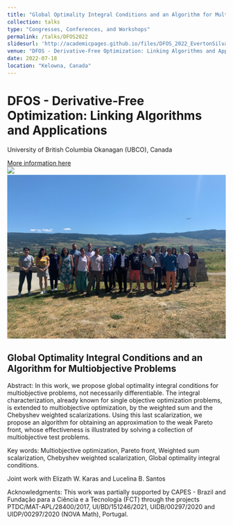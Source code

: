 ```yaml
---
title: "Global Optimality Integral Conditions and an Algorithm for Multiobjective Problems"
collection: talks
type: "Congresses, Conferences, and Workshops"
permalink: /talks/DFOS2022
slidesurl: 'http://academicpages.github.io/files/DFOS_2022_EvertonSilva.pdf'
venue: "DFOS - Derivative-Free Optimization: Linking Algorithms and Applications"
date: 2022-07-18
location: "Kelowna, Canada"
---
```


DFOS - Derivative-Free Optimization: Linking Algorithms and Applications
=====
University of British Columbia Okanagan (UBCO), Canada

[More information here](https://www.birs.ca/events/2022/5-day-workshops/22w5199)
<br/><img src='/images/22w5199_1.jpg'>
<br/><img src='/images/22w5199_2.jpg'>



## Global Optimality Integral Conditions and an Algorithm for Multiobjective Problems

Abstract: In this work, we propose global optimality integral conditions for multiobjective problems, not necessarily differentiable. The integral characterization, already known for single objective optimization problems, is extended to multiobjective optimization, by the weighted sum and the Chebyshev weighted scalarizations. Using this last scalarization, we propose an algorithm for obtaining an approximation to the weak Pareto front, whose effectiveness is illustrated by solving a collection of multiobjective test problems.

Key words: Multiobjective optimization, Pareto front, Weighted sum scalarization, Chebyshev weighted scalarization, Global optimality integral conditions.

Joint work with Elizath W. Karas and Lucelina B. Santos

Acknowledgments: This work was partially supported by  CAPES - Brazil and Fundação para a Ciência e a Tecnologia (FCT) through the projects PTDC/MAT-APL/28400/2017, UI/BD/151246/2021,  UIDB/00297/2020 and UIDP/00297/2020 (NOVA Math), Portugal.